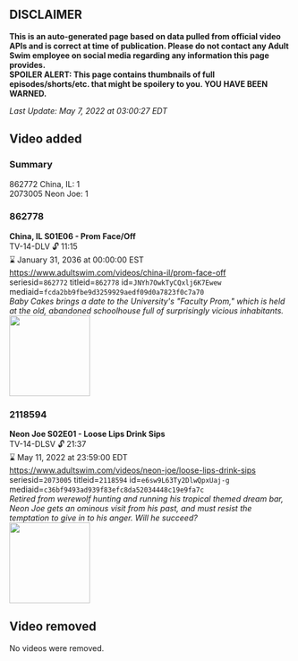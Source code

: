 ## DISCLAIMER
**This is an auto-generated page based on data pulled from official video APIs and is correct at time of publication. Please do not contact any Adult Swim employee on social media regarding any information this page provides.**  
**SPOILER ALERT: This page contains thumbnails of full episodes/shorts/etc. that might be spoilery to you. YOU HAVE BEEN WARNED.**  

_Last Update: May 7, 2022 at 03:00:27 EDT_
## Video added
### Summary
862772 China, IL: 1  
2073005 Neon Joe: 1  
### 862778
**China, IL S01E06 - Prom Face/Off**  
TV-14-DLV 🔓 11:15  
⌛ January 31, 2036 at 00:00:00 EST  
https://www.adultswim.com/videos/china-il/prom-face-off  
seriesid=`862772` titleid=`862778` id=`JNYh7OwkTyCQxlj6K7Ewew` mediaid=`fcda2bb9fbe9d3259929aedf09d0a7823f0c7a70`  
_Baby Cakes brings a date to the University's "Faculty Prom," which is held at the old, abandoned schoolhouse full of surprisingly vicious inhabitants._  
<a href="https://media.cdn.adultswim.com/uploads/20200302/thumbnails/2_20321639346-chinail_106_bim.jpg"><img src="https://media.cdn.adultswim.com/uploads/20200302/thumbnails/2_20321639346-chinail_106_bim.jpg" height="144px" /></a>
### 2118594
**Neon Joe S02E01 - Loose Lips Drink Sips**  
TV-14-DLSV 🔓 21:37  
⌛ May 11, 2022 at 23:59:00 EDT  
https://www.adultswim.com/videos/neon-joe/loose-lips-drink-sips  
seriesid=`2073005` titleid=`2118594` id=`e6sw9L63Ty2DlwQpxUaj-g` mediaid=`c36bf9493ad939f83efc8da52034448c19e9fa7c`  
_Retired from werewolf hunting and running his tropical themed dream bar, Neon Joe gets an ominous visit from his past, and must resist the temptation to give in to his anger. Will he succeed?_  
<a href="https://media.cdn.adultswim.com/uploads/20200312/thumbnails/2_203121146250-neonjoe_201_dup-20170425.jpg"><img src="https://media.cdn.adultswim.com/uploads/20200312/thumbnails/2_203121146250-neonjoe_201_dup-20170425.jpg" height="144px" /></a>
## Video removed
No videos were removed.  
